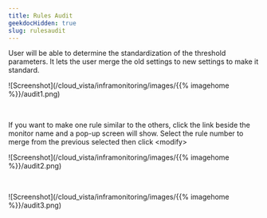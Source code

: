 ```yaml
---
title: Rules Audit
geekdocHidden: true
slug: rulesaudit
---
```


User will be able to determine the standardization of the threshold parameters. It lets the user merge the old settings to new settings to make it standard.

![Screenshot](/cloud_vista/inframonitoring/images/{{% imagehome %}}/audit1.png)

&nbsp;

If you want to make one rule similar to the others, click the link beside the monitor name and a pop-up screen will show. Select the rule number to merge from the previous selected then click \<modify>

![Screenshot](/cloud_vista/inframonitoring/images/{{% imagehome %}}/audit2.png)

&nbsp;

![Screenshot](/cloud_vista/inframonitoring/images/{{% imagehome %}}/audit3.png)

